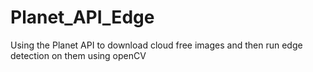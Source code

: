 # Planet_API_Edge
Using the Planet API to download cloud free images and then run edge detection on them using openCV
